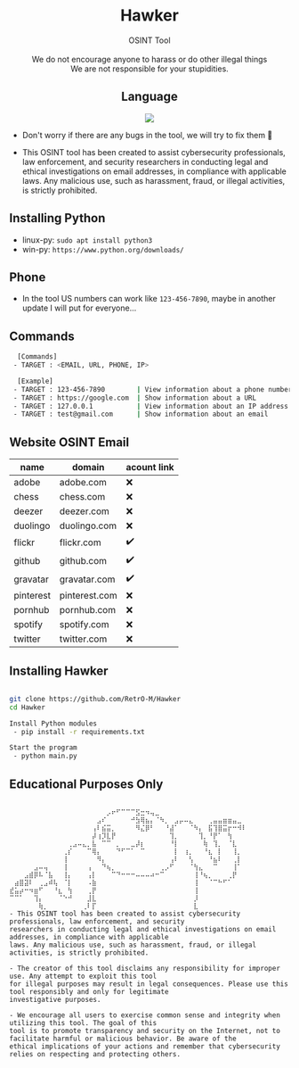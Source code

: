 <div align=center>
 
# Hawker

 OSINT Tool
 <br/><br/>
 We do not encourage anyone to harass or do other illegal things<br/>
 We are not responsible for your stupidities.<br/>



## Language</br>

 <img src="https://img.shields.io/badge/Python-FFDD00?style=for-the-badge&logo=python&logoColor=blue"/></br>
</div>

- Don't worry if there are any bugs in the tool, we will try to fix them 🔧

- This OSINT tool has been created to assist cybersecurity professionals, law enforcement, and security 
researchers in conducting legal and ethical investigations on email addresses, in compliance with applicable 
laws. Any malicious use, such as harassment, fraud, or illegal activities, is strictly prohibited.

## Installing Python

* linux-py: `sudo apt install python3`
* win-py: `https://www.python.org/downloads/`

## Phone

- In the tool US numbers can work like `123-456-7890`, maybe in another update I will put for everyone...


## Commands
```sh
  [Commands]
 - TARGET : <EMAIL, URL, PHONE, IP>

  [Example]
 - TARGET : 123-456-7890        | View information about a phone number 
 - TARGET : https://google.com  | Show information about a URL
 - TARGET : 127.0.0.1           | View information about an IP address
 - TARGET : test@gmail.com      | Show information about an email
```

## Website OSINT Email

| name | domain	| acount link |
|-|-|-|
| adobe | adobe.com | ❌ |
| chess | chess.com | ❌ |
| deezer | deezer.com | ❌ |
| duolingo | duolingo.com | ❌ |
| flickr | flickr.com | ✔️ |
| github | github.com | ✔️ |
| gravatar | gravatar.com | ✔️ |
| pinterest | pinterest.com | ❌ |
| pornhub | pornhub.com | ❌ |
| spotify | spotify.com | ❌ |
| twitter | twitter.com | ❌ |


## Installing Hawker
```sh

git clone https://github.com/RetrO-M/Hawker
cd Hawker

Install Python modules 
 - pip install -r requirements.txt

Start the program
 - python main.py
```

## Educational Purposes Only

```
 
⠀⠀⠀⠀⠀⠀⠀⠀⠀⠀⠀⠀⠀⠀⠀⠀⠀⠀⠀⠀⡠⠖⠋⠉⠉⠉⣫⣒⠲⢤⣀⠀⠀⠀⠀⠀⠀⠀⠀⠀⠀⠀⠀⠀⠀⠀⠀⠀⠀
⠀⠀⠀⠀⠀⠀⠀⠀⠀⠀⠀⠀⠀⠀⠀⠀⠀⠀⣠⠎⠀⠀⠀⠀⠀⠚⣳⢿⣦⡄⠈⠳⡀⠀⣠⡤⠤⣄⠀⠀⠀⢀⣤⣤⣶⣶⣤⣀⠀
⠀⠀⠀⠀⠀⠀⠀⠀⠀⠀⠀⠀⠀⠀⠀⠀⠀⢠⠇⣮⣭⡀⠀⠀⠀⠀⠻⣌⡿⠃⠀⠀⠘⣼⠁⠀⠀⠈⠳⡄⠀⣯⢹⣿⣭⡖⠒⠺⠇
⠀⠀⠀⠀⠀⠀⠀⠀⠀⠀⠀⠀⠀⠀⠀⠀⠀⡼⢰⡹⣇⡟⠀⠀⠀⠀⠀⠀⠀⠀⠀⠀⠀⢹⡀⠀⠀⠀⠀⢹⡀⠘⡟⠁⠀⢳⠀⠀⠀
⠀⠀⠀⠀⠀⠀⠀⠀⠀⠀⠀⠀⢀⣠⠤⣄⡀⣧⠀⠉⠉⠀⡀⠀⠀⣀⡼⡆⠀⠀⠀⠀⠀⠘⡇⠀⠀⠀⠀⠀⢷⠀⢹⡀⠀⠈⣇⠀⠀
⠀⠀⠀⠀⠀⠀⠀⠀⠀⠀⠀⢀⡎⠀⠀⠀⠉⢿⡄⠀⠀⠀⠙⠋⠉⠁⠀⠉⠀⠀⠀⠀⠀⠀⡇⠀⢰⡀⠀⠀⠘⣆⠀⡇⠀⠀⢸⡀⠀
⠀⠀⠀⠀⠀⠀⠀⠀⠀⠀⠀⢸⠀⠀⠀⠀⠀⠀⠻⡄⠀⠀⠀⠀⠀⠀⠀⠀⠀⠀⠀⠀⠀⢠⠇⠀⠀⢣⠀⠀⠀⠘⣦⠇⠀⠀⢀⡇⠀
⠀⠀⠀⠀⠀⣠⠤⢤⠀⠀⠀⢸⠀⠀⠀⠀⢠⠀⠀⠙⢦⡀⠀⠀⠀⠀⠀⠀⠀⠀⠀⢀⡠⠋⠀⠀⠀⠈⢳⣄⠀⠀⠉⠀⠀⠀⢸⠁⠀
⠀⠀⠀⣠⣾⡿⠧⠈⣧⠀⠀⢸⡄⠀⠀⠀⢠⡇⠀⠀⠀⠉⠙⠒⠒⠒⠤⠤⠤⠴⠒⠉⠀⠀⠀⠀⠀⠀⢸⠘⢦⡀⠀⠀⠀⢀⡟⠀⠀
⠀⣴⣿⣽⠇⠀⢀⣠⠾⢧⠀⠈⡇⠀⠀⠀⠠⣷⠀⠀⠀⠀⠀⠀⠀⠀⠀⠀⠀⠀⠀⠀⠀⠀⠀⠀⠀⠀⢸⠀⠀⠈⠉⠓⠋⠁⠀⠀⠀
⣞⣥⡴⠒⠲⣶⠋⠀⠀⠘⣆⠀⢳⠀⠀⠀⢀⡟⠀⠀⠀⠀⠀⠀⠀⠀⠀⠀⠀⠀⠀⠀⠀⠀⠀⠀⠀⠀⢸⠀⠀⠀⠀⠀⠀⠀⠀⠀⠀
⠉⠉⠁⠀⠀⢹⡄⠀⠀⠀⠈⠑⠚⠀⠀⠀⣸⣇⠀⠀⠀⠀⠀⠀⠀⠀⠀⠀⠀⠀⠀⠀⠀⠀⠀⠀⠀⠀⡸⠀⠀⠀⠀⠀⠀⠀⠀⠀⠀
⠀⠀⠀⠀⠀⠀⢷⡀⠀⠀⠀⠀⠀⠀⠀⢀⠇⡏⠀⠀⠀⠀⠀⠀⠀⠀⠀⠀⠀⠀⠀⠀⠀⠀⠀⠀⠀⠀⣇⠀⠀⠀⠀⠀⠀⠀⠀⠀⠀
- This OSINT tool has been created to assist cybersecurity professionals, law enforcement, and security 
researchers in conducting legal and ethical investigations on email addresses, in compliance with applicable
laws. Any malicious use, such as harassment, fraud, or illegal activities, is strictly prohibited.

- The creator of this tool disclaims any responsibility for improper use. Any attempt to exploit this tool
for illegal purposes may result in legal consequences. Please use this tool responsibly and only for legitimate
investigative purposes.

- We encourage all users to exercise common sense and integrity when utilizing this tool. The goal of this
tool is to promote transparency and security on the Internet, not to facilitate harmful or malicious behavior. Be aware of the      
ethical implications of your actions and remember that cybersecurity relies on respecting and protecting others.
```
